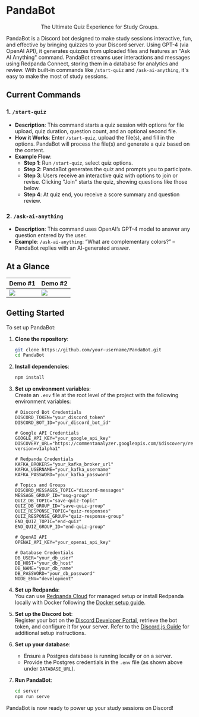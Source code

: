 # PandaBot
<p align="center">
The Ultimate Quiz Experience for Study Groups.
</p>

PandaBot is a Discord bot designed to make study sessions interactive, fun, and effective by bringing quizzes to your Discord server. Using GPT-4 (via OpenAI API), it generates quizzes from uploaded files and features an "Ask AI Anything" command. PandaBot streams user interactions and messages using Redpanda Connect, storing them in a database for analytics and review. With built-in commands like `/start-quiz` and `/ask-ai-anything`, it's easy to make the most of study sessions.

## Current Commands

### 1. `/start-quiz`
- **Description**: This command starts a quiz session with options for file upload, quiz duration, question count, and an optional second file.
- **How it Works**: Enter `/start-quiz`, upload the file(s), and fill in the options. PandaBot will process the file(s) and generate a quiz based on the content.
- **Example Flow**:
  - **Step 1**: Run `/start-quiz`, select quiz options.
  - **Step 2**: PandaBot generates the quiz and prompts you to participate.
  - **Step 3**: Users receive an interactive quiz with options to join or revise. Clicking "Join" starts the quiz, showing questions like those below.
  - **Step 4**: At quiz end, you receive a score summary and question review.

### 2. `/ask-ai-anything`
- **Description**: This command uses OpenAI’s GPT-4 model to answer any question entered by the user.
- **Example**: `/ask-ai-anything`: “What are complementary colors?” – PandaBot replies with an AI-generated answer.

## At a Glance

| Demo #1                       | Demo #2                       |
| ----------------------------- | ----------------------------- |
| ![](/examples/demo1.png)      | ![](/examples/demo2.png)      |

## Getting Started

To set up PandaBot:

1. **Clone the repository**:
   ```sh
   git clone https://github.com/your-username/PandaBot.git
   cd PandaBot
   ```

2. **Install dependencies**:
   ```sh
   npm install
   ```

3. **Set up environment variables**:  
   Create an `.env` file at the root level of the project with the following environment variables:

   ```plaintext
   # Discord Bot Credentials
   DISCORD_TOKEN="your_discord_token"
   DISCORD_BOT_ID="your_discord_bot_id"

   # Google API Credentials
   GOOGLE_API_KEY="your_google_api_key"
   DISCOVERY_URL="https://commentanalyzer.googleapis.com/$discovery/rest?version=v1alpha1"

   # Redpanda Credentials
   KAFKA_BROKERS="your_kafka_broker_url"
   KAFKA_USERNAME="your_kafka_username"
   KAFKA_PASSWORD="your_kafka_password"

   # Topics and Groups
   DISCORD_MESSAGES_TOPIC="discord-messages"
   MESSAGE_GROUP_ID="msg-group"
   QUIZ_DB_TOPIC="save-quiz-topic"
   QUIZ_DB_GROUP_ID="save-quiz-group"
   QUIZ_RESPONSE_TOPIC="quiz-responses"
   QUIZ_RESPONSE_GROUP="quiz-response-group"
   END_QUIZ_TOPIC="end-quiz"
   END_QUIZ_GROUP_ID="end-quiz-group"

   # OpenAI API
   OPENAI_API_KEY="your_openai_api_key"

   # Database Credentials
   DB_USER="your_db_user"
   DB_HOST="your_db_host"
   DB_NAME="your_db_name"
   DB_PASSWORD="your_db_password"
   NODE_ENV="development"
   ```

4. **Set up Redpanda**:  
   You can use [Redpanda Cloud](https://redpanda.com/cloud) for managed setup or install Redpanda locally with Docker following the [Docker setup guide](https://docs.redpanda.com/docs/get-started/quick-start-docker/).

5. **Set up the Discord bot**:  
   Register your bot on the [Discord Developer Portal](https://discord.com/developers/applications), retrieve the bot token, and configure it for your server. Refer to the [Discord.js Guide](https://discordjs.guide/) for additional setup instructions.

6. **Set up your database**:
   - Ensure a Postgres database is running locally or on a server.
   - Provide the Postgres credentials in the `.env` file (as shown above under `DATABASE_URL`).

7. **Run PandaBot**:
   ```sh
   cd server
   npm run serve
   ```

PandaBot is now ready to power up your study sessions on Discord!
